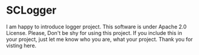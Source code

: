 # SCLogger 

I am happy to introduce logger project. 
This software is under Apache 2.0 License. 
Please, Don't be shy for using this project. 
If you include this in your project, 
just let me know who you are, what your project.
Thank you for visting here.
